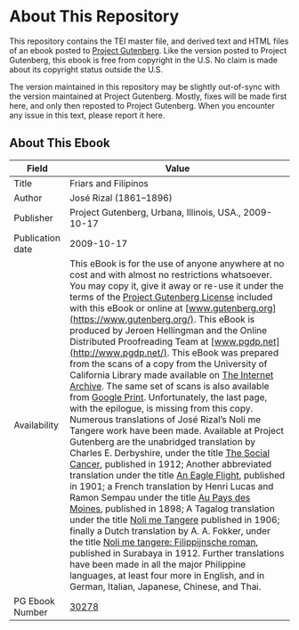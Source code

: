 # About This Repository

This repository contains the TEI master file, and derived text and HTML files of an ebook posted to [Project Gutenberg](https://www.gutenberg.org/). Like the version posted to Project Gutenberg, this ebook is free from copyright in the U.S. No claim is made about its copyright status outside the U.S.

The version maintained in this repository may be slightly out-of-sync with the version maintained at Project Gutenberg. Mostly, fixes will be made first here, and only then reposted to Project Gutenberg. When you encounter any issue in this text, please report it here.

## About This Ebook

| Field | Value |
| ----- | ----- |
| Title | Friars and Filipinos |
| Author | José Rizal (1861–1896) |
| Publisher | Project Gutenberg, Urbana, Illinois, USA., 2009-10-17 |
| Publication date | 2009-10-17 |
| Availability | This eBook is for the use of anyone anywhere at no cost and with almost no restrictions whatsoever. You may copy it, give it away or re-use it under the terms of the [Project Gutenberg License](https://www.gutenberg.org/license) included with this eBook or online at [www.gutenberg.org](https://www.gutenberg.org/). This eBook is produced by Jeroen Hellingman and the Online Distributed Proofreading Team at [www.pgdp.net](http://www.pgdp.net/). This eBook was prepared from the scans of a copy from the University of California Library made available on [The Internet Archive](http://www.archive.org/details/friarsfilipinos00rizarich). The same set of scans is also available from [Google Print](http://books.google.com/books?id=FEdFAAAAIAAJ). Unfortunately, the last page, with the epilogue, is missing from this copy. Numerous translations of José Rizal’s Noli me Tangere work have been made. Available at Project Gutenberg are the unabridged translation by Charles E. Derbyshire, under the title [The Social Cancer](pg:6737), published in 1912; Another abbreviated translation under the title [An Eagle Flight](pg:27594), published in 1901; a French translation by Henri Lucas and Ramon Sempau under the title [Au Pays des Moines](pg:30211), published in 1898; A Tagalog translation under the title [Noli me Tangere](pg:20228) published in 1906; finally a Dutch translation by A. A. Fokker, under the title [Noli me tangere: Filippijnsche roman](pg:21848), published in Surabaya in 1912. Further translations have been made in all the major Philippine languages, at least four more in English, and in German, Italian, Japanese, Chinese, and Thai. |
| PG Ebook Number | [30278](https://www.gutenberg.org/ebooks/30278) |
